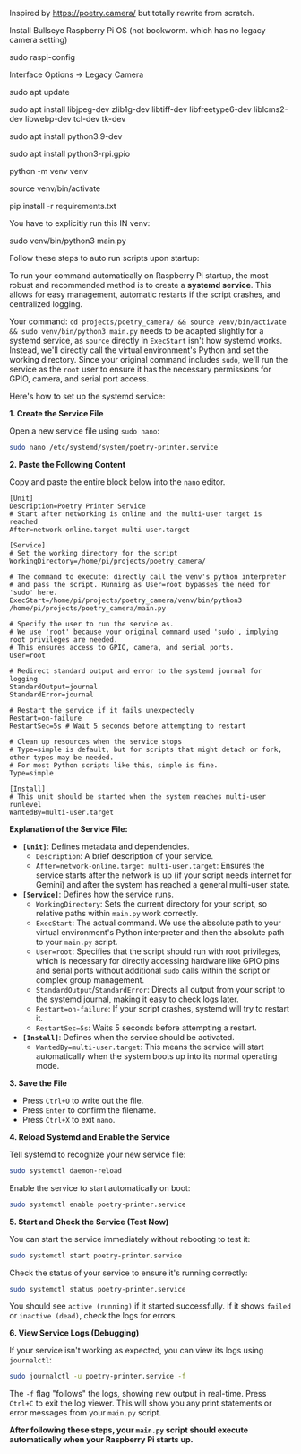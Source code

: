 Inspired by https://poetry.camera/ but totally rewrite from scratch.

Install Bullseye Raspberry Pi OS (not bookworm. which has no legacy camera setting)

sudo raspi-config

Interface Options -> Legacy Camera

sudo apt update

sudo apt install libjpeg-dev zlib1g-dev libtiff-dev libfreetype6-dev liblcms2-dev libwebp-dev tcl-dev tk-dev

sudo apt install python3.9-dev

sudo apt install python3-rpi.gpio

python -m venv venv

source venv/bin/activate

pip install -r requirements.txt


You have to explicitly run this IN venv:

sudo venv/bin/python3 main.py


Follow these steps to auto run scripts upon startup:

To run your command automatically on Raspberry Pi startup, the most robust and recommended method is to create a **systemd service**. This allows for easy management, automatic restarts if the script crashes, and centralized logging.

Your command: `cd projects/poetry_camera/ && source venv/bin/activate && sudo venv/bin/python3 main.py` needs to be adapted slightly for a systemd service, as `source` directly in `ExecStart` isn't how systemd works. Instead, we'll directly call the virtual environment's Python and set the working directory. Since your original command includes `sudo`, we'll run the service as the `root` user to ensure it has the necessary permissions for GPIO, camera, and serial port access.

Here's how to set up the systemd service:

**1. Create the Service File**

Open a new service file using `sudo nano`:

```bash
sudo nano /etc/systemd/system/poetry-printer.service
```

**2. Paste the Following Content**

Copy and paste the entire block below into the `nano` editor.

```
[Unit]
Description=Poetry Printer Service
# Start after networking is online and the multi-user target is reached
After=network-online.target multi-user.target

[Service]
# Set the working directory for the script
WorkingDirectory=/home/pi/projects/poetry_camera/

# The command to execute: directly call the venv's python interpreter
# and pass the script. Running as User=root bypasses the need for 'sudo' here.
ExecStart=/home/pi/projects/poetry_camera/venv/bin/python3 /home/pi/projects/poetry_camera/main.py

# Specify the user to run the service as.
# We use 'root' because your original command used 'sudo', implying root privileges are needed.
# This ensures access to GPIO, camera, and serial ports.
User=root

# Redirect standard output and error to the systemd journal for logging
StandardOutput=journal
StandardError=journal

# Restart the service if it fails unexpectedly
Restart=on-failure
RestartSec=5s # Wait 5 seconds before attempting to restart

# Clean up resources when the service stops
# Type=simple is default, but for scripts that might detach or fork, other types may be needed.
# For most Python scripts like this, simple is fine.
Type=simple

[Install]
# This unit should be started when the system reaches multi-user runlevel
WantedBy=multi-user.target
```

**Explanation of the Service File:**

  * **`[Unit]`**: Defines metadata and dependencies.
      * `Description`: A brief description of your service.
      * `After=network-online.target multi-user.target`: Ensures the service starts after the network is up (if your script needs internet for Gemini) and after the system has reached a general multi-user state.
  * **`[Service]`**: Defines how the service runs.
      * `WorkingDirectory`: Sets the current directory for your script, so relative paths within `main.py` work correctly.
      * `ExecStart`: The actual command. We use the absolute path to your virtual environment's Python interpreter and then the absolute path to your `main.py` script.
      * `User=root`: Specifies that the script should run with root privileges, which is necessary for directly accessing hardware like GPIO pins and serial ports without additional `sudo` calls within the script or complex group management.
      * `StandardOutput`/`StandardError`: Directs all output from your script to the systemd journal, making it easy to check logs later.
      * `Restart=on-failure`: If your script crashes, systemd will try to restart it.
      * `RestartSec=5s`: Waits 5 seconds before attempting a restart.
  * **`[Install]`**: Defines when the service should be activated.
      * `WantedBy=multi-user.target`: This means the service will start automatically when the system boots up into its normal operating mode.

**3. Save the File**

  * Press `Ctrl+O` to write out the file.
  * Press `Enter` to confirm the filename.
  * Press `Ctrl+X` to exit `nano`.

**4. Reload Systemd and Enable the Service**

Tell systemd to recognize your new service file:

```bash
sudo systemctl daemon-reload
```

Enable the service to start automatically on boot:

```bash
sudo systemctl enable poetry-printer.service
```

**5. Start and Check the Service (Test Now)**

You can start the service immediately without rebooting to test it:

```bash
sudo systemctl start poetry-printer.service
```

Check the status of your service to ensure it's running correctly:

```bash
sudo systemctl status poetry-printer.service
```

You should see `active (running)` if it started successfully. If it shows `failed` or `inactive (dead)`, check the logs for errors.

**6. View Service Logs (Debugging)**

If your service isn't working as expected, you can view its logs using `journalctl`:

```bash
sudo journalctl -u poetry-printer.service -f
```

The `-f` flag "follows" the logs, showing new output in real-time. Press `Ctrl+C` to exit the log viewer. This will show you any print statements or error messages from your `main.py` script.

**After following these steps, your `main.py` script should execute automatically when your Raspberry Pi starts up.**
